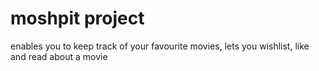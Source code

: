 # moshpit project

enables you to keep track of your favourite movies, lets you wishlist, like and read about a movie
